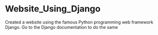   # Website_Using_Django

Created a website using the famous Python programming web framework Django. Go to the Django 
documentation to do the same
